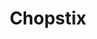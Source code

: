 ---
layout: place
title: "Chopstix"
permalink: /north-carolina/raleigh/chopstix.html
stateAbbr: NC
stateName: North Carolina
cityName: Raleigh
seo:
  name: "Chopstix"
  type: Restaurant
  links: http://www.chopstixgourmetnc.com/
description: "Looking for sushi in Raleigh, North Carolina? Check out Chopstix for a delightful Japanese dining experience. Enjoy a variety of sushi and other dishes in a ..."
place_id: ChIJd-IfGKT3rIkR5de9q2DX4C0
photos:
  - name: >-
      places/ChIJd-IfGKT3rIkR5de9q2DX4C0/photos/AeeoHcKC_upOLES37S_89mEButeowFqH-1YFSz5npvQMkGURvDzXgFyPlJE-GWQpq6g3U3brZD3uMSN14LWm5PR6CebFP9TxanByqns-_h1cy4AoZmTtmh_6Zf8jfaXESR7YWIQxFbt2tSMGC_uug0CKIZ3lu8iZOCjLSCf8zzEiRdOWK_O3xvQeuMh91BP0NoNJ8Pgii3MrjUnwEXR-VcP1t4en_BXN-iAl347GbbeFZzvSooAf1w6bxtMMfp79oOTXBAAEJF-KgjzoRSi1B5CyhjBa-_o-o3zyxP57IhyarChKCQexSmbuMihtp0BWaqguFlNEzusWfvMsD-FJ4GmxTrHKs175IuFmJSyqhQFospvAHJjsQ1TdIqtgTwIQEcaTjtUEAPUY3yXYdVXclJYoYC1Ug0s1qY7D4SuztL6sMOTrEg
    widthPx: 4032
    heightPx: 3024
    authorAttributions:
      - displayName: James Goerke
        uri: https://maps.google.com/maps/contrib/114870547795315215397
        photoUri: >-
          https://lh3.googleusercontent.com/a-/ALV-UjUPGvb5qjpWa_j8XFeay6f3IeUCZgv1Ic5DG6ndoaUll6PkW-zT=s100-p-k-no-mo
    flagContentUri: >-
      https://www.google.com/local/imagery/report/?cb_client=maps_api_places.places_api&image_key=!1e10!2sCIHM0ogKEICAgIC2sPWZYg&hl=en-US
    googleMapsUri: >-
      https://www.google.com/maps/place//data=!3m4!1e2!3m2!1sCIHM0ogKEICAgIC2sPWZYg!2e10!4m2!3m1!1s0x89acf7a4181fe277:0x2de0d760abbdd7e5
  - name: >-
      places/ChIJd-IfGKT3rIkR5de9q2DX4C0/photos/AeeoHcI6TLzDdFcLkJ2eH_jRdzb5uiqJ0ONuZMsirIgdY4I1GEYIBY4clTVvzSeNPjVzyg0MX712X5fLAv3LFqk1dMHd2b0q03lXlTIF5MjYaYSItJjyXW5gsB6UO0gGvVFgS718Q2Jmh3YGZmD0ka1YJAUObzdYP02IKltxzD0pB2lIzKLeQo7IHARac7jqbSBUQy4eFaqc9ZvTq5MWGo2m8FE2Y5w4xzf2YX8axSdXhzScDgSmy8-e8ahnW0hxPW_lzLicEW8OziuEDdm82H7LPtpl9hmlllhVJ4krohupx151_YgtWWYFWbEe3wz4ld4INN_zIGL0HaBFzUWvWE_FswFifaaD3YVqlJe7ewlRIU6g80AOkdf6xfYNG7Jvgn6RSbx1EBVNVVfOjTcjY0Hu6irhA_PUmO27psI6KJheqi0
    widthPx: 4029
    heightPx: 2428
    authorAttributions:
      - displayName: Sarah Hartman
        uri: https://maps.google.com/maps/contrib/105125183085602630773
        photoUri: >-
          https://lh3.googleusercontent.com/a-/ALV-UjXJ6ksHvFnDkBTpxkzPha9MAoI_abQvlE2IflXwmq0-GIbId_sv=s100-p-k-no-mo
    flagContentUri: >-
      https://www.google.com/local/imagery/report/?cb_client=maps_api_places.places_api&image_key=!1e10!2sCIHM0ogKEICAgICWrMm-fA&hl=en-US
    googleMapsUri: >-
      https://www.google.com/maps/place//data=!3m4!1e2!3m2!1sCIHM0ogKEICAgICWrMm-fA!2e10!4m2!3m1!1s0x89acf7a4181fe277:0x2de0d760abbdd7e5
  - name: >-
      places/ChIJd-IfGKT3rIkR5de9q2DX4C0/photos/AeeoHcIpB5NFNNHKCynixU5LPaYjtvz8iZmOfvrDB4NZo6d21p0d3MsswykeeIUne-cziEI8d2JmDOiUy3XQtPn__bqf-qsB1ReTa9iYa_R9VuSdWaom01Axsg0UctW3alJB7vImb95DVq1f60vicH_Ji5y9k5hncrXoQtm5tGKLJpIav8hfISQTPC-B3eVmGJFpKGkjiHHzqushE7O7AQWqCaFDkWWXSpTU3SRvGQWH3u9gwEWij0979pFUdDKgWj8zN6YKS2EgVGHSQ3BiIwE5Wg9Wyhcz2_vv45xICZK4n3kjNBbroglrB2xnkLFSDnNGH5SEWO2sMixsIfWXlwguWW4HtyBUKQ-rX6mk5XqE7-ZiFHNUz7dkVmzNwYOsi6jjVIQqtj5PxXDORZcrsqr-TcFNILw7EWfGdMi4cSr8-6-4UtmW
    widthPx: 3024
    heightPx: 4032
    authorAttributions:
      - displayName: Carolina Rodriguez
        uri: https://maps.google.com/maps/contrib/109432248229887964366
        photoUri: >-
          https://lh3.googleusercontent.com/a-/ALV-UjW4s4m5Xnm5fQk8gp-lC0ROZfw0dG8zrplOJiT2W7K9ENh8q76R=s100-p-k-no-mo
    flagContentUri: >-
      https://www.google.com/local/imagery/report/?cb_client=maps_api_places.places_api&image_key=!1e10!2sCIHM0ogKEICAgICni9CO9wE&hl=en-US
    googleMapsUri: >-
      https://www.google.com/maps/place//data=!3m4!1e2!3m2!1sCIHM0ogKEICAgICni9CO9wE!2e10!4m2!3m1!1s0x89acf7a4181fe277:0x2de0d760abbdd7e5
  - name: >-
      places/ChIJd-IfGKT3rIkR5de9q2DX4C0/photos/AeeoHcKueKhNUnEH7ogNAhqaGS6JlIsTXuo8oa5Tj4pPCxxN10jk6tSheYb1KXlLfCuEy-EvnjRB3P4UVl5SBfjZWbu4SHMXOBd6sILQc_H0UKW30Rr-e3NOIIGuXcSDSYFeps5m-yaTykS7_uxdvCoOFduLVSJ6v6B7L00mBwTVuP1SQSnX_ijE4jZZ8z15JhM_dajX9NVnvRFEWDcPk01xBPDCHIxWjAqm4qBeeEdhW6mUV3ZfrtgCkxktEegYYDDsQaJmQrFwv8QolhVNGOZFqCfFvH0ZVbhMYileJAVq44sj_EQ_grxNsQzf_BbIakGWHILfcyhsHRVaCnHQuiQfIcpzQZd8kceHLZbZuMm1ZrV9PXOVPOhP3JcY-kvThJI0rXd2LiN9aP1Gu3E6Wxlu3VRsUcHwdNI_16wamXxue4F1JF34
    widthPx: 4032
    heightPx: 3024
    authorAttributions:
      - displayName: Kelly A. Calhoun
        uri: https://maps.google.com/maps/contrib/115282849948615295828
        photoUri: >-
          https://lh3.googleusercontent.com/a-/ALV-UjWytHJV1yp3q0FOCton-rRmYjsyS7bi1S9kHqBfV0NlBpzcDe9a=s100-p-k-no-mo
    flagContentUri: >-
      https://www.google.com/local/imagery/report/?cb_client=maps_api_places.places_api&image_key=!1e10!2sCIHM0ogKEICAgMCgqu2JgQE&hl=en-US
    googleMapsUri: >-
      https://www.google.com/maps/place//data=!3m4!1e2!3m2!1sCIHM0ogKEICAgMCgqu2JgQE!2e10!4m2!3m1!1s0x89acf7a4181fe277:0x2de0d760abbdd7e5
  - name: >-
      places/ChIJd-IfGKT3rIkR5de9q2DX4C0/photos/AeeoHcL1yOoJOMsGzxgoeznlDy1ItgNqfC6BK97bEr6im4i4wjLU3aJQ5i_7L5PoyyjTYnGdtJXZr6Co4DKsK3NDAJOLU-YijhCY_32xUKX4XNrKMPdasv2VI7V0RTatwe56beHqf7rXJ9UoL6AWSxo9XSQqI4DlQ255URC4PPxJyL_3GwrGnnJw26hdQxFWEWQCB6Cdd5TpSrH63nFfp3v_aGcBw8ENWzvanGhBYZ3RQB693dOcM9RASSF5zNMJDj8pjAKYQucPkxp2gejFB1Dg-7QYspnxnQ0sk8iz28DQNIr85mcdCttUdD9nRdAAtKCADEyCAWfQpdgRnHfRkUb12OLFCtJ5iRUYukYsV9e7wbXnfhpheBrfgGp9_aS05O0O35OtOCisNITlMgLGCCTaQkY8zUJlm-q1opMQWOH8MBmrjVjo
    widthPx: 4048
    heightPx: 3036
    authorAttributions:
      - displayName: Barrett Chambers
        uri: https://maps.google.com/maps/contrib/106424114672734856463
        photoUri: >-
          https://lh3.googleusercontent.com/a-/ALV-UjVanuNhZt94zgbXDU8k5xXPERoH6-5DF9ywhVDunq-8y8sch76YgA=s100-p-k-no-mo
    flagContentUri: >-
      https://www.google.com/local/imagery/report/?cb_client=maps_api_places.places_api&image_key=!1e10!2sCIHM0ogKEICAgICysPeGpwE&hl=en-US
    googleMapsUri: >-
      https://www.google.com/maps/place//data=!3m4!1e2!3m2!1sCIHM0ogKEICAgICysPeGpwE!2e10!4m2!3m1!1s0x89acf7a4181fe277:0x2de0d760abbdd7e5
  - name: >-
      places/ChIJd-IfGKT3rIkR5de9q2DX4C0/photos/AeeoHcKOFjnvT7wEnzhvGDkYuwF4FqeSPmGvsiZueFJA3scvQZOQugI5NnTtfyQ33EghRO3nYhLKdDMT-mCbiMVy_X0V514Zz0STDrEjSuAoKkKzAD5RUiwfbNNMri4Dn5scraBBjiB1M4BOzHVsyo-tDPWRVfebRvQmuWGKiA1fCvypX9nf1gaRpGMFItPBs10U0DOkOee4JUteQZJK63_zWtAIQfDK5GKe_OGh79-7JwmM24ROHGyRHC4VG6PeD2z3iGho34PO_B8Y8_-cQKdArrCdywq2hJpajWmkSsaKZgdebb68tRpjPn1qKgOZs1W-JkRy_p8OuGNz92Fs-S64OeHkXw0JCfBTyI6Ai3RCHGXL7iNt81ASyHiLxIhyQYDRr7i9EDSawrD5Rv_xgqfI48CFEG1FWOksEDOpSriOAl-BZVLu
    widthPx: 4800
    heightPx: 3600
    authorAttributions:
      - displayName: Nelly F Kembaren
        uri: https://maps.google.com/maps/contrib/108276337540433789564
        photoUri: >-
          https://lh3.googleusercontent.com/a-/ALV-UjVH8kqd3fbAZsUYq1pE1C9DXj--6OJih5gg8sIgCmARaEB2zbMy=s100-p-k-no-mo
    flagContentUri: >-
      https://www.google.com/local/imagery/report/?cb_client=maps_api_places.places_api&image_key=!1e10!2sCIHM0ogKEICAgICDw_z6zQE&hl=en-US
    googleMapsUri: >-
      https://www.google.com/maps/place//data=!3m4!1e2!3m2!1sCIHM0ogKEICAgICDw_z6zQE!2e10!4m2!3m1!1s0x89acf7a4181fe277:0x2de0d760abbdd7e5
  - name: >-
      places/ChIJd-IfGKT3rIkR5de9q2DX4C0/photos/AeeoHcJoqqCKkEMqaTZrWnuNtIaSrVisJxDVeHYjwFa6RnwXeEIVvWIF5KSjSbk-HLngfQkuWsftWKWqLdDb83UQ47393jVj8FrZ8iZ4lYpJ6jByMV3s-UZ2w4jKqlDazKf9lCMmI7YjOzqD26gVhvpjk2xd5HCP5Ukw8raJZPiMqzCsmenroS7T6b0Ojb62Qg6kRJjPUw3D9e4-LBjWsWJ8aIfRzAdNOHWA0oUjqRburhyIwfuEXggaC5CENwU52c0ORT9pS1VQrm8lhZt6nBNkWGa3wRatNT-xPzaUkaVzXmzWXiLyhJ1HvNGvHDWZn_5uAzd9dWRAJoBXQUkmK8-FI8c1KnderOUfgX8629lxCHoPnoEh1ay9S-JsQeMx5qdCEOe4KToH4VK89uoNpr0iof6Wi2m9yWSMLaVQZxGIDaKKTQ
    widthPx: 4032
    heightPx: 3024
    authorAttributions:
      - displayName: Kelly A. Calhoun
        uri: https://maps.google.com/maps/contrib/115282849948615295828
        photoUri: >-
          https://lh3.googleusercontent.com/a-/ALV-UjWytHJV1yp3q0FOCton-rRmYjsyS7bi1S9kHqBfV0NlBpzcDe9a=s100-p-k-no-mo
    flagContentUri: >-
      https://www.google.com/local/imagery/report/?cb_client=maps_api_places.places_api&image_key=!1e10!2sCIHM0ogKEICAgMCgqu2-Gg&hl=en-US
    googleMapsUri: >-
      https://www.google.com/maps/place//data=!3m4!1e2!3m2!1sCIHM0ogKEICAgMCgqu2-Gg!2e10!4m2!3m1!1s0x89acf7a4181fe277:0x2de0d760abbdd7e5
  - name: >-
      places/ChIJd-IfGKT3rIkR5de9q2DX4C0/photos/AeeoHcJueyOJDrVbPbcYEA7W_NOVzAkahlfkCWsX6tzNHGAEnJfW5NAwatNK_2wBwCPN7_uUW7O32ddodoOv0KOmA-rtJDJHMTm7DMwB5zssD8ioD2DDm7-GUm_f9_m_1npQydix_Upmb_ZdKTP_XrW-i4dIdjeguG2mq_noAXAIDvOhy09JTrnlGCMxk5_vPTyBZ8OH7piHcyi2nYpdDrvZPH8chGQ-gFNUl3lV_-BQI8-CUSyfpFLtZn77zFDq9TpVOv32AOZdeWTzZMSD6yTkpqEhhJ9fmeAsy4QudU-WznRZQiQCTBSgMGQKXIbnQoF7IOtAd1G7kUO9nVqBsX_VjEaxaOC0HTgbvfPFhuuYUH-kDtomPuWW5_7ElAUenqkoJ_dxUVXrZ1Pd01KPUU6FnMsJd7I9O_h6Qzp53pmhZFBGJw
    widthPx: 3024
    heightPx: 4032
    authorAttributions:
      - displayName: Carolina Rodriguez
        uri: https://maps.google.com/maps/contrib/109432248229887964366
        photoUri: >-
          https://lh3.googleusercontent.com/a-/ALV-UjW4s4m5Xnm5fQk8gp-lC0ROZfw0dG8zrplOJiT2W7K9ENh8q76R=s100-p-k-no-mo
    flagContentUri: >-
      https://www.google.com/local/imagery/report/?cb_client=maps_api_places.places_api&image_key=!1e10!2sCIHM0ogKEICAgICni9COdw&hl=en-US
    googleMapsUri: >-
      https://www.google.com/maps/place//data=!3m4!1e2!3m2!1sCIHM0ogKEICAgICni9COdw!2e10!4m2!3m1!1s0x89acf7a4181fe277:0x2de0d760abbdd7e5
  - name: >-
      places/ChIJd-IfGKT3rIkR5de9q2DX4C0/photos/AeeoHcJvHpiZ3sDBGdQIdCrtWMPOkN0UtRbLuypQfoJrOECFtcrBWXSAc97gaucDM8hbZn7Ykl_5fmMDhfdeF1hc7NAhmPh5XSsFCtC2xqz1ktIlttYiSIya-0vPYgjfJTnEKpmdEnWa9qtM0ALA-BMl55nsu9gDJVKg93IUmA5SDXrnOQP0ZXao3RoDfjbRisfa3C37apP_aAlbwAVbqsTXNSgiII-pPWyegdlBEcuPUVC_wLmLG7o1Y5Xw76qx7iv2suJgCRfht_QwjnhDWJ2GfRjdmItfEmRndiK1_Rz3YVsGOU4dinjOrG6CTv5iU1l5qltoGxJneFzB9ckybtf_qEJnqwoJaUatTtz-8OTAWzN4iMy8s_8lksgLVwA3J9qHCb6pMgDj4Og27AX2P8y-1wIX5ZGI7AUyYgIQ1k-Lt0BrY02P
    widthPx: 3964
    heightPx: 2617
    authorAttributions:
      - displayName: Sarah Hartman
        uri: https://maps.google.com/maps/contrib/105125183085602630773
        photoUri: >-
          https://lh3.googleusercontent.com/a-/ALV-UjXJ6ksHvFnDkBTpxkzPha9MAoI_abQvlE2IflXwmq0-GIbId_sv=s100-p-k-no-mo
    flagContentUri: >-
      https://www.google.com/local/imagery/report/?cb_client=maps_api_places.places_api&image_key=!1e10!2sCIHM0ogKEICAgICWrMm-_AE&hl=en-US
    googleMapsUri: >-
      https://www.google.com/maps/place//data=!3m4!1e2!3m2!1sCIHM0ogKEICAgICWrMm-_AE!2e10!4m2!3m1!1s0x89acf7a4181fe277:0x2de0d760abbdd7e5
  - name: >-
      places/ChIJd-IfGKT3rIkR5de9q2DX4C0/photos/AeeoHcL9kVp4AVQ3omkOBrWqYlSC3_LdRoFhj0sBp5gEUCTlK9FsneL3B4e06vM3XF5McRwPJCo1i50qFrq5Xmj6KL_o0E7iaXeJBhYK2sESo1xOZ8C03UMVnAA2QVT1ucHyJygWEtdOXBYNO_q3sl4wCFnpRN1zzra8vvp2Roo8FgMolSY0Pu03kD7nR_T4NcVFs1McHUEO_VjMO2_TWYNJtOf3Gif9A0-r95kaHTAQcH2dG76gzIFKLZR2NPE8MF3AtMBcmajBcvssWQHxfTLO-PS3AW8X0yoMYQFh5UEvOyfXMdg70o-_PLxYjzeANjBxphq2DtB2jYRWCnLqxoL83y1Q2CmCSWON5ODyuhl9JMu2Q0P_n-W3ypFpf42-fOkKHWK8M_3dyu4EoIeUexpeJtCA2AOqjFrVxpTatM7vfHyw0g
    widthPx: 3000
    heightPx: 4000
    authorAttributions:
      - displayName: Melinda Richardson
        uri: https://maps.google.com/maps/contrib/105046473845443132908
        photoUri: >-
          https://lh3.googleusercontent.com/a/ACg8ocJWy6mkge6TF8KE1oIAVzwtGKLOBoFOuM3ONR8X7EFmTitzsw=s100-p-k-no-mo
    flagContentUri: >-
      https://www.google.com/local/imagery/report/?cb_client=maps_api_places.places_api&image_key=!1e10!2sCIHM0ogKEICAgID2o8igdw&hl=en-US
    googleMapsUri: >-
      https://www.google.com/maps/place//data=!3m4!1e2!3m2!1sCIHM0ogKEICAgID2o8igdw!2e10!4m2!3m1!1s0x89acf7a4181fe277:0x2de0d760abbdd7e5
address: 5607 Creedmoor Rd, Raleigh, NC 27612, USA
street: 5607 Creedmoor Rd
city: Raleigh
state: NC
zip: '27612'
country: USA
neighborhood: Northwest Raleigh
latitude: '35.857952'
longitude: '-78.682271'
accessibility_options:
  wheelchairAccessibleParking: true
  wheelchairAccessibleEntrance: true
  wheelchairAccessibleRestroom: true
  wheelchairAccessibleSeating: true
business_status: OPERATIONAL
name: Chopstix
google_maps_links:
  directionsUri: >-
    https://www.google.com/maps/dir//''/data=!4m7!4m6!1m1!4e2!1m2!1m1!1s0x89acf7a4181fe277:0x2de0d760abbdd7e5!3e0
  placeUri: https://maps.google.com/?cid=3305878936688121829
  writeAReviewUri: >-
    https://www.google.com/maps/place//data=!4m3!3m2!1s0x89acf7a4181fe277:0x2de0d760abbdd7e5!12e1
  reviewsUri: >-
    https://www.google.com/maps/place//data=!4m4!3m3!1s0x89acf7a4181fe277:0x2de0d760abbdd7e5!9m1!1b1
  photosUri: >-
    https://www.google.com/maps/place//data=!4m3!3m2!1s0x89acf7a4181fe277:0x2de0d760abbdd7e5!10e5
primary_type: Chinese Restaurant
opening_hours:
  regular: null
  current: null
secondary_opening_hours:
  regular:
    weekdayDescriptions: null
    type: null
  current:
    weekdayDescriptions: null
    type: null
phone: (919) 781-6268
price_level: PRICE_LEVEL_MODERATE
price_range: $10 &ndash; $20
rating: '4.1'
rating_count: 296
website: http://www.chopstixgourmetnc.com/
reviews: null
parking_options: null
payment_options: null
allow_dogs: null
curbside_pickup: null
delivery: null
dine_in: null
good_for_children: null
good_for_groups: null
good_for_sports: null
live_music: null
menu_for_children: null
outdoor_seating: null
reservable: null
restroom: null
serves_beer: null
serves_breakfast: null
serves_brunch: null
serves_cocktails: null
serves_coffee: null
serves_dinner: null
serves_dessert: null
serves_lunch: null
serves_vegetarian_food: null
serves_wine: null
takeout: null
summary: null

---
